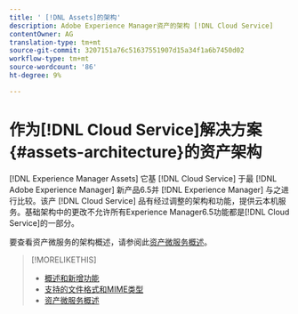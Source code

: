 ```yaml
---
title: ' [!DNL Assets]的架构'
description: Adobe Experience Manager资产的架构 [!DNL Cloud Service]
contentOwner: AG
translation-type: tm+mt
source-git-commit: 3207151a76c51637551907d15a34f1a6b7450d02
workflow-type: tm+mt
source-wordcount: '86'
ht-degree: 9%

---
```



# 作为[!DNL Cloud Service]解决方案{#assets-architecture}的资产架构

[!DNL Experience Manager Assets] 它基 [!DNL Cloud Service] 于最 [!DNL Adobe Experience Manager] 新产品6.5并 [!DNL Experience Manager] 与之进行比较。该产 [!DNL Cloud Service] 品有经过调整的架构和功能，提供云本机服务。基础架构中的更改不允许所有Experience Manager6.5功能都是[!DNL Cloud Service]的一部分。

要查看资产微服务的架构概述，请参阅此[资产微服务概述](asset-microservices-overview.md#asset-microservices-architecture)。

>[!MORELIKETHIS]
>
>* [概述和新增功能](/help/assets/overview.md)
>* [支持的文件格式和MIME类型](file-format-support.md)
>* [资产微服务概述](asset-microservices-overview.md)

